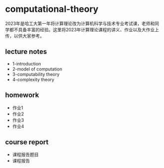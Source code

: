 # computational-theory
2023年是哈工大第一年将计算理论改为计算机科学与技术专业考试课，老师和同学都不具备丰富的经验。这里将2023年计算理论课程的讲义、作业以及大作业上传，以供大家参考。

## lecture notes ##
- 1-introduction
- 2-model of computation
- 3-computability theory
- 4-complexity theory

## homework ##
- 作业1
- 作业2
- 作业3
- 作业4

## course report ##
- 课程报告题目
- 课程报告
